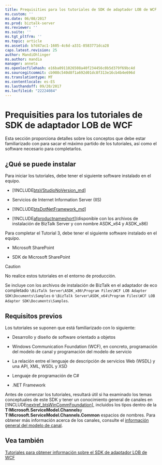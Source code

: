```yaml
---
title: Prequisities para los tutoriales de SDK de adaptador LOB de WCF | Documentos de Microsoft
ms.custom: ''
ms.date: 06/08/2017
ms.prod: biztalk-server
ms.reviewer: ''
ms.suite: ''
ms.tgt_pltfrm: ''
ms.topic: article
ms.assetid: b7d47ac1-1605-4c6d-a331-8583771dca28
caps.latest.revision: 25
author: MandiOhlinger
ms.author: mandia
manager: anneta
ms.openlocfilehash: e16ba0911026508a40f234456c0b5d379f69bc4d
ms.sourcegitcommit: cb908c540d8f1a692d01dc8f313e16cb4b4e696d
ms.translationtype: MT
ms.contentlocale: es-ES
ms.lasthandoff: 09/20/2017
ms.locfileid: "22224084"
---
```

# <a name="prequisities-for-the-wcf-lob-adapter-sdk-tutorials"></a>Prequisities para los tutoriales de SDK de adaptador LOB de WCF
Esta sección proporciona detalles sobre los conceptos que debe estar familiarizado con para sacar el máximo partido de los tutoriales, así como el software necesario para completarlos.  
  
## <a name="what-to-install"></a>¿Qué se puede instalar  
 Para iniciar los tutoriales, debe tener el siguiente software instalado en el equipo.  
  
-   [!INCLUDE[btsVStudioNoVersion_md](../../includes/btsvstudionoversion-md.md)]
  
-   Servicios de Internet Information Server (IIS)  
  
-   [!INCLUDE[btsDotNetFramework_md](../../includes/btsdotnetframework-md.md)]
  
-   [!INCLUDE[afproductnameshort](../../includes/afproductnameshort-md.md)](disponible con los archivos de instalación de BizTalk Server y con nombre ASDK_x64 y ASDK_x86)  
  
 Para completar el Tutorial 3, debe tener el siguiente software instalado en el equipo.  
  
-   Microsoft SharePoint  
  
-   SDK de Microsoft SharePoint  
  
> [!CAUTION]
>  No realice estos tutoriales en el entorno de producción.  
  
Se incluye con los archivos de instalación de BizTalk en el adaptador de eco completado `\BizTalk Server\ASDK_x86\Program Files\WCF LOB Adapter SDK\Documents\Samples` o `\BizTalk Server\ASDK_x64\Program Files\WCF LOB Adapter SDK\Documents\Samples`.
  
## <a name="prerequisites"></a>Requisitos previos  
 Los tutoriales se suponen que está familiarizado con lo siguiente:  
  
-   Desarrollo y diseño de software orientado a objetos  
  
-   Windows Communication Foundation (WCF), en concreto, programación del modelo de canal y programación del modelo de servicio  
  
-   La relación entre el lenguaje de descripción de servicios Web (WSDL) y una API, XML, WSDL y XSD  
  
-   Lenguaje de programación de C#  
  
-   .NET Framework  
  
 Antes de comenzar los tutoriales, resultará útil si ha examinado los temas conceptuales de este SDK y tener un conocimiento general de canales en [!INCLUDE[nextref_btsWinCommFoundation](../../includes/nextref-btswincommfoundation-md.md)], incluidos los tipos dentro de la **T:Microsoft.ServiceModel.Channels**y **T:Microsoft.ServiceModel.Channels.Common** espacios de nombres.  Para obtener más información acerca de los canales, consulte el [información general del modelo de canal](https://msdn.microsoft.com/library/ms729840.aspx).  
  
## <a name="see-also"></a>Vea también  
 [Tutoriales para obtener información sobre el SDK de adaptador LOB de WCF](../../adapters-and-accelerators/wcf-lob-adapter-sdk/tutorials-to-learn-the-wcf-lob-adapter-sdk.md)